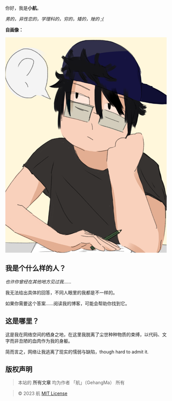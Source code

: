 

你好，我是**小航**。

*男的，异性恋的，学理科的，穷的，矮的，矬的 ;(*

**自画像：**

![](Me.png)

## 我是个什么样的人？

*也许你曾经在其他地方见过我……*

我无法给出具体的回答，不同人眼里的我都是不一样的。

如果你需要这个答案……阅读我的博客，可能会帮助你找到它。

## 这是哪里？

这是我在网络空间的栖身之地，在这里我脱离了尘世种种物质的束缚，以代码、文字而非丑陋的血肉作为我的身躯。

简而言之，网络让我逃离了现实的懦弱与缺陷，though hard to admit it.

## 版权声明

> 本站的 **所有文章** 均为作者 「航」（GehangMa） 所有

> © 2023 航 [MIT License](https://opensource.org/license/mit/)



